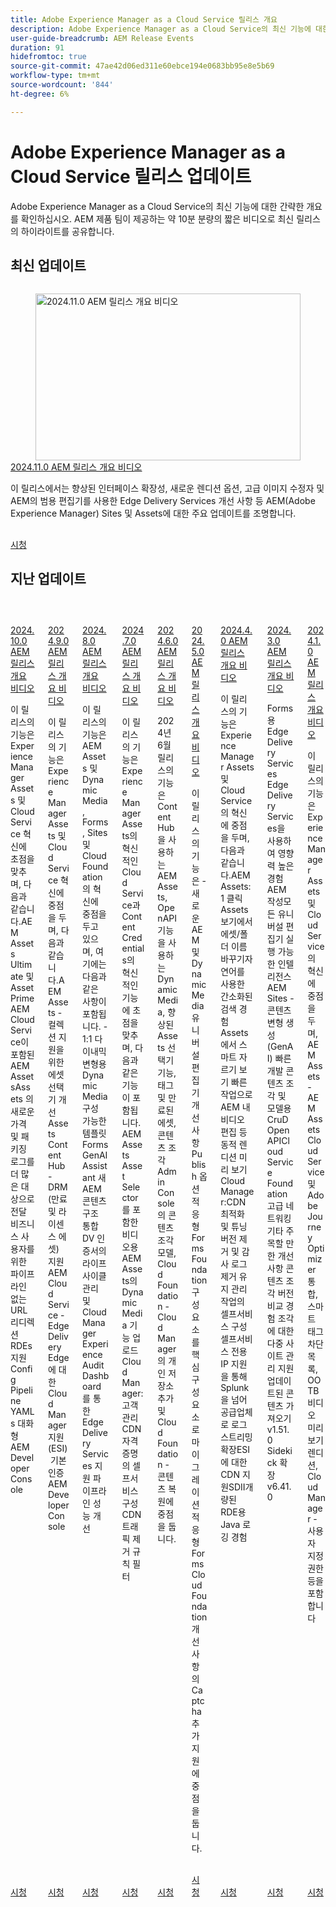 ```yaml
---
title: Adobe Experience Manager as a Cloud Service 릴리스 개요
description: Adobe Experience Manager as a Cloud Service의 최신 기능에 대한 간략한 개요 보기
user-guide-breadcrumb: AEM Release Events
duration: 91
hidefromtoc: true
source-git-commit: 47ae42d06ed311e60ebce194e0683bb95e8e5b69
workflow-type: tm+mt
source-wordcount: '844'
ht-degree: 6%

---
```


# Adobe Experience Manager as a Cloud Service 릴리스 업데이트

Adobe Experience Manager as a Cloud Service의 최신 기능에 대한 간략한 개요를 확인하십시오. AEM 제품 팀이 제공하는 약 10분 분량의 짧은 비디오로 최신 릴리스의 하이라이트를 공유합니다.

## 최신 업데이트

<!-- CARDS
{cta = More details}

* 2024/2024-11-0.md

-->
<!-- START CARDS HTML - DO NOT MODIFY BY HAND -->
<div class="columns">
    <div class="column is-half-tablet is-half-desktop is-one-third-widescreen" aria-label="2024.11.0 AEM Release Overview Video">
        <div class="card" style="height: 100%; display: flex; flex-direction: column; height: 100%;">
            <div class="card-image">
                <figure class="image x-is-16by9">
                    <a href="https://video.tv.adobe.com/v/3440920" title="2024.11.0 AEM 릴리스 개요 비디오" target="_blank" rel="referrer">
                        <img class="is-bordered-r-small" src="https://video.tv.adobe.com/v/3440920/?format=jpeg&nocache=1733523410197" alt="2024.11.0 AEM 릴리스 개요 비디오"
                             style="width: 100%; aspect-ratio: 16 / 9; object-fit: cover; overflow: hidden; display: block; margin: auto;">
                    </a>
                </figure>
            </div>
            <div class="card-content is-padded-small" style="display: flex; flex-direction: column; flex-grow: 1; justify-content: space-between;">
                <div class="top-card-content">
                    <p class="headline is-size-6 has-text-weight-bold">
                        <a href="2024/2024-11-0.md" target="_blank" rel="referrer" title="2024.11.0 AEM 릴리스 개요 비디오">2024.11.0 AEM 릴리스 개요 비디오</a>
                    </p>
                    <p class="is-size-6">이 릴리스에서는 향상된 인터페이스 확장성, 새로운 렌디션 옵션, 고급 이미지 수정자 및 AEM의 범용 편집기를 사용한 Edge Delivery Services 개선 사항 등 AEM(Adobe Experience Manager) Sites 및 Assets에 대한 주요 업데이트를 조명합니다.</p>
                </div>
                <a href="2024/2024-11-0.md" target="_blank" rel="referrer" class="spectrum-Button spectrum-Button--outline spectrum-Button--primary spectrum-Button--sizeM" style="align-self: flex-start; margin-top: 1rem;">
                    <span class="spectrum-Button-label has-no-wrap has-text-weight-bold">시청</span>
                </a>
            </div>
        </div>
    </div>
</div>
<!-- END CARDS HTML - DO NOT MODIFY BY HAND -->

## 지난 업데이트

<!-- CARDS
{cta = Watch}

  * 2024/2024-10-0.md
  * 2024/2024-9-0.md
  * 2024/2024-8-0.md
  * 2024/2024-7-0.md
  * 2024/2024-6-0.md
  * 2024/2024-5-0.md
  * 2024/2024-4-0.md
  * 2024/2024-3-0.md
  * 2024/2024-1-0.md
  
-->
<!-- START CARDS HTML - DO NOT MODIFY BY HAND -->
<div class="columns">
    <div class="column is-half-tablet is-half-desktop is-one-third-widescreen" aria-label="2024.10.0 AEM Release Overview Video">
        <div class="card" style="height: 100%; display: flex; flex-direction: column; height: 100%;">
            <div class="card-image">
                <figure class="image x-is-16by9">
                    <a href="https://video.tv.adobe.com/v/34400501" title="2024.10.0 AEM 릴리스 개요 비디오" target="_blank" rel="referrer">
                        <img class="is-bordered-r-small" src="https://video.tv.adobe.com/v/3440501/?format=jpeg&nocache=1733523411502" alt="2024.10.0 AEM 릴리스 개요 비디오"
                             style="width: 100%; aspect-ratio: 16 / 9; object-fit: cover; overflow: hidden; display: block; margin: auto;">
                    </a>
                </figure>
            </div>
            <div class="card-content is-padded-small" style="display: flex; flex-direction: column; flex-grow: 1; justify-content: space-between;">
                <div class="top-card-content">
                    <p class="headline is-size-6 has-text-weight-bold">
                        <a href="2024/2024-10-0.md" target="_blank" rel="referrer" title="2024.10.0 AEM 릴리스 개요 비디오">2024.10.0 AEM 릴리스 개요 비디오</a>
                    </p>
                    <p class="is-size-6">이 릴리스의 기능은 Experience Manager Assets 및 Cloud Service 혁신에 초점을 맞추며, 다음과 같습니다.AEM Assets Ultimate 및 Asset PrimeAEM Cloud Service이 포함된 AEM AssetsAssets 의 새로운 가격 및 패키징 로그를 더 많은 대상으로 전달 비즈니스 사용자를 위한 파이프라인 없는 URL 리디렉션 RDE​s 지원 Config Pipeline YAMLs​ 대화형 AEM Developer Console</p>
                </div>
                <a href="2024/2024-10-0.md" target="_blank" rel="referrer" class="spectrum-Button spectrum-Button--outline spectrum-Button--primary spectrum-Button--sizeM" style="align-self: flex-start; margin-top: 1rem;">
                    <span class="spectrum-Button-label has-no-wrap has-text-weight-bold">시청</span>
                </a>
            </div>
        </div>
    </div>
    <div class="column is-half-tablet is-half-desktop is-one-third-widescreen" aria-label="2024.9.0 AEM Release Overview Video">
        <div class="card" style="height: 100%; display: flex; flex-direction: column; height: 100%;">
            <div class="card-image">
                <figure class="image x-is-16by9">
                    <a href="https://video.tv.adobe.com/v/3434847" title="2024.9.0 AEM 릴리스 개요 비디오" target="_blank" rel="referrer">
                        <img class="is-bordered-r-small" src="https://video.tv.adobe.com/v/3434847/?format=jpeg&nocache=1733523411517" alt="2024.9.0 AEM 릴리스 개요 비디오"
                             style="width: 100%; aspect-ratio: 16 / 9; object-fit: cover; overflow: hidden; display: block; margin: auto;">
                    </a>
                </figure>
            </div>
            <div class="card-content is-padded-small" style="display: flex; flex-direction: column; flex-grow: 1; justify-content: space-between;">
                <div class="top-card-content">
                    <p class="headline is-size-6 has-text-weight-bold">
                        <a href="2024/2024-9-0.md" target="_blank" rel="referrer" title="2024.9.0 AEM 릴리스 개요 비디오">2024.9.0 AEM 릴리스 개요 비디오</a>
                    </p>
                    <p class="is-size-6">이 릴리스의 기능은 Experience Manager Assets 및 Cloud Service 혁신에 중점을 두며, 다음과 같습니다.AEM Assets - 컬렉션 지원을 위한 에셋 선택기 개선​Assets Content Hub - DRM(만료 및 라이센스 에셋) 지원​AEM Cloud Service - Edge Delivery​Edge에 대한 Cloud Manager 지원(ESI) ​ 기본 인증​AEM Developer Console</p>
                </div>
                <a href="2024/2024-9-0.md" target="_blank" rel="referrer" class="spectrum-Button spectrum-Button--outline spectrum-Button--primary spectrum-Button--sizeM" style="align-self: flex-start; margin-top: 1rem;">
                    <span class="spectrum-Button-label has-no-wrap has-text-weight-bold">시청</span>
                </a>
            </div>
        </div>
    </div>
    <div class="column is-half-tablet is-half-desktop is-one-third-widescreen" aria-label="2024.8.0 AEM Release Overview Video">
        <div class="card" style="height: 100%; display: flex; flex-direction: column; height: 100%;">
            <div class="card-image">
                <figure class="image x-is-16by9">
                    <a href="https://video.tv.adobe.com/v/3433381" title="2024.8.0 AEM 릴리스 개요 비디오" target="_blank" rel="referrer">
                        <img class="is-bordered-r-small" src="https://video.tv.adobe.com/v/3433381/?format=jpeg&nocache=1733523411497" alt="2024.8.0 AEM 릴리스 개요 비디오"
                             style="width: 100%; aspect-ratio: 16 / 9; object-fit: cover; overflow: hidden; display: block; margin: auto;">
                    </a>
                </figure>
            </div>
            <div class="card-content is-padded-small" style="display: flex; flex-direction: column; flex-grow: 1; justify-content: space-between;">
                <div class="top-card-content">
                    <p class="headline is-size-6 has-text-weight-bold">
                        <a href="2024/2024-8-0.md" target="_blank" rel="referrer" title="2024.8.0 AEM 릴리스 개요 비디오">2024.8.0 AEM 릴리스 개요 비디오</a>
                    </p>
                    <p class="is-size-6">이 릴리스의 기능은 AEM Assets 및 Dynamic Media, Forms, Sites 및 Cloud Foundation의 혁신에 중점을 두고 있으며, 여기에는 다음과 같은 사항이 포함됩니다. - 1:1 다이내믹 변형용 Dynamic Media 구성 가능한 템플릿 Forms GenAI Assistant 새 AEM 콘텐츠 구조 통합​DV 인증서의 라이프사이클 관리 및 Cloud Manager Experience Audit Dashboard를 통한 Edge Delivery Services 지원 파이프라인 성능 개선</p>
                </div>
                <a href="2024/2024-8-0.md" target="_blank" rel="referrer" class="spectrum-Button spectrum-Button--outline spectrum-Button--primary spectrum-Button--sizeM" style="align-self: flex-start; margin-top: 1rem;">
                    <span class="spectrum-Button-label has-no-wrap has-text-weight-bold">시청</span>
                </a>
            </div>
        </div>
    </div>
    <div class="column is-half-tablet is-half-desktop is-one-third-widescreen" aria-label="2024.7.0 AEM Release Overview Video">
        <div class="card" style="height: 100%; display: flex; flex-direction: column; height: 100%;">
            <div class="card-image">
                <figure class="image x-is-16by9">
                    <a href="2024/2024-7-0.md" title="2024.7.0 AEM 릴리스 개요 비디오" target="_blank" rel="referrer">
                        <img class="is-bordered-r-small" src="https://video.tv.adobe.com/v/3431707/?format=jpeg&nocache=1733523411512" alt="2024.7.0 AEM 릴리스 개요 비디오"
                             style="width: 100%; aspect-ratio: 16 / 9; object-fit: cover; overflow: hidden; display: block; margin: auto;">
                    </a>
                </figure>
            </div>
            <div class="card-content is-padded-small" style="display: flex; flex-direction: column; flex-grow: 1; justify-content: space-between;">
                <div class="top-card-content">
                    <p class="headline is-size-6 has-text-weight-bold">
                        <a href="2024/2024-7-0.md" target="_blank" rel="referrer" title="2024.7.0 AEM 릴리스 개요 비디오">2024.7.0 AEM 릴리스 개요 비디오</a>
                    </p>
                    <p class="is-size-6">이 릴리스의 기능은 Experience Manager Assets의 혁신적인 Cloud Service과 Content Credentials의 혁신적인 기능에 초점을 맞추며, 다음과 같은 기능이 포함됩니다. AEM Assets​Asset Selector를 포함한 비디오용​AEM Assets의 Dynamic Media 기능 업로드​Cloud Manager:고객 관리 CDN 자격 증명의 셀프서비스 구성​CDN​ ​트래픽 제거 규칙 필터</p>
                </div>
                <a href="2024/2024-7-0.md" target="_blank" rel="referrer" class="spectrum-Button spectrum-Button--outline spectrum-Button--primary spectrum-Button--sizeM" style="align-self: flex-start; margin-top: 1rem;">
                    <span class="spectrum-Button-label has-no-wrap has-text-weight-bold">시청</span>
                </a>
            </div>
        </div>
    </div>
    <div class="column is-half-tablet is-half-desktop is-one-third-widescreen" aria-label="2024.6.0 AEM release overview video">
        <div class="card" style="height: 100%; display: flex; flex-direction: column; height: 100%;">
            <div class="card-image">
                <figure class="image x-is-16by9">
                    <a href="2024/2024-6-0.md" title="2024.6.0 AEM 릴리스 개요 비디오" target="_blank" rel="referrer">
                        <img class="is-bordered-r-small" src="https://video.tv.adobe.com/v/3430779/?format=jpeg&nocache=1733523411525" alt="2024.6.0 AEM 릴리스 개요 비디오"
                             style="width: 100%; aspect-ratio: 16 / 9; object-fit: cover; overflow: hidden; display: block; margin: auto;">
                    </a>
                </figure>
            </div>
            <div class="card-content is-padded-small" style="display: flex; flex-direction: column; flex-grow: 1; justify-content: space-between;">
                <div class="top-card-content">
                    <p class="headline is-size-6 has-text-weight-bold">
                        <a href="2024/2024-6-0.md" target="_blank" rel="referrer" title="2024.6.0 AEM 릴리스 개요 비디오">2024.6.0 AEM 릴리스 개요 비디오</a>
                    </p>
                    <p class="is-size-6">2024년 6월 릴리스의 기능은 Content Hub을 사용하는 AEM Assets, OpenAPI 기능을 사용하는 Dynamic Media, 향상된 Assets 선택기 기능, 태그 및 만료된 에셋, 콘텐츠 조각 Admin Console의 콘텐츠 조각 모델, Cloud Foundation - Cloud Manager의 개인 저장소 추가 및 Cloud Foundation - 콘텐츠 복원에 중점을 둡니다.</p>
                </div>
                <a href="2024/2024-6-0.md" target="_blank" rel="referrer" class="spectrum-Button spectrum-Button--outline spectrum-Button--primary spectrum-Button--sizeM" style="align-self: flex-start; margin-top: 1rem;">
                    <span class="spectrum-Button-label has-no-wrap has-text-weight-bold">시청</span>
                </a>
            </div>
        </div>
    </div>
    <div class="column is-half-tablet is-half-desktop is-one-third-widescreen" aria-label="2024.5.0 AEM Release Overview Video">
        <div class="card" style="height: 100%; display: flex; flex-direction: column; height: 100%;">
            <div class="card-image">
                <figure class="image x-is-16by9">
                    <a href="2024/2024-5-0.md" title="2024.5.0 AEM 릴리스 개요 비디오" target="_blank" rel="referrer">
                        <img class="is-bordered-r-small" src="https://video.tv.adobe.com/v/3429503/?format=jpeg&nocache=1733523411529" alt="2024.5.0 AEM 릴리스 개요 비디오"
                             style="width: 100%; aspect-ratio: 16 / 9; object-fit: cover; overflow: hidden; display: block; margin: auto;">
                    </a>
                </figure>
            </div>
            <div class="card-content is-padded-small" style="display: flex; flex-direction: column; flex-grow: 1; justify-content: space-between;">
                <div class="top-card-content">
                    <p class="headline is-size-6 has-text-weight-bold">
                        <a href="2024/2024-5-0.md" target="_blank" rel="referrer" title="2024.5.0 AEM 릴리스 개요 비디오">2024.5.0 AEM 릴리스 개요 비디오</a>
                    </p>
                    <p class="is-size-6">이 릴리스의 기능은 - 새로운 AEM 및 Dynamic Media 유니버설 편집기 개선 사항 Publish 옵션 적응형 Forms Foundation 구성 요소를 핵심 구성 요소로 마이그레이션 적응형 Forms Cloud Foundation 개선 사항의 Captcha 추가 지원에 중점을 둡니다.</p>
                </div>
                <a href="2024/2024-5-0.md" target="_blank" rel="referrer" class="spectrum-Button spectrum-Button--outline spectrum-Button--primary spectrum-Button--sizeM" style="align-self: flex-start; margin-top: 1rem;">
                    <span class="spectrum-Button-label has-no-wrap has-text-weight-bold">시청</span>
                </a>
            </div>
        </div>
    </div>
    <div class="column is-half-tablet is-half-desktop is-one-third-widescreen" aria-label="2024.4.0 AEM Release Overview Video">
        <div class="card" style="height: 100%; display: flex; flex-direction: column; height: 100%;">
            <div class="card-image">
                <figure class="image x-is-16by9">
                    <a href="2024/2024-4-0.md" title="2024.4.0 AEM 릴리스 개요 비디오" target="_blank" rel="referrer">
                        <img class="is-bordered-r-small" src="https://video.tv.adobe.com/v/3429111/?format=jpeg&nocache=1733523411537" alt="2024.4.0 AEM 릴리스 개요 비디오"
                             style="width: 100%; aspect-ratio: 16 / 9; object-fit: cover; overflow: hidden; display: block; margin: auto;">
                    </a>
                </figure>
            </div>
            <div class="card-content is-padded-small" style="display: flex; flex-direction: column; flex-grow: 1; justify-content: space-between;">
                <div class="top-card-content">
                    <p class="headline is-size-6 has-text-weight-bold">
                        <a href="2024/2024-4-0.md" target="_blank" rel="referrer" title="2024.4.0 AEM 릴리스 개요 비디오">2024.4.0 AEM 릴리스 개요 비디오</a>
                    </p>
                    <p class="is-size-6">이 릴리스의 기능은 Experience Manager Assets 및 Cloud Service의 혁신에 중점을 두며, 다음과 같습니다.AEM Assets:1 클릭 Assets 보기에서 에셋/폴더 이름 바꾸기자연어를 사용한 간소화된 검색 경험Assets에서 스마트 자르기 보기 빠른 작업으로 AEM 내 비디오 편집 등 동적 렌디션 미리 보기Cloud Manager:CDN 최적화 및 튜닝버전 제거 및 감사 로그 제거 유지 관리 작업의 셀프서비스 구성셀프서비스 전용 IP 지원을 통해 Splunk을 넘어 공급업체로 로그 스트리밍 확장ESI에 대한 CDN 지원SDII개량된 RDE용 Java 로깅 경험</p>
                </div>
                <a href="2024/2024-4-0.md" target="_blank" rel="referrer" class="spectrum-Button spectrum-Button--outline spectrum-Button--primary spectrum-Button--sizeM" style="align-self: flex-start; margin-top: 1rem;">
                    <span class="spectrum-Button-label has-no-wrap has-text-weight-bold">시청</span>
                </a>
            </div>
        </div>
    </div>
    <div class="column is-half-tablet is-half-desktop is-one-third-widescreen" aria-label="2024.3.0 AEM Release Overview Video">
        <div class="card" style="height: 100%; display: flex; flex-direction: column; height: 100%;">
            <div class="card-image">
                <figure class="image x-is-16by9">
                    <a href="2024/2024-3-0.md" title="2024.3.0 AEM 릴리스 개요 비디오" target="_blank" rel="referrer">
                        <img class="is-bordered-r-small" src="https://video.tv.adobe.com/v/3428344/?format=jpeg&nocache=1733523411546" alt="2024.3.0 AEM 릴리스 개요 비디오"
                             style="width: 100%; aspect-ratio: 16 / 9; object-fit: cover; overflow: hidden; display: block; margin: auto;">
                    </a>
                </figure>
            </div>
            <div class="card-content is-padded-small" style="display: flex; flex-direction: column; flex-grow: 1; justify-content: space-between;">
                <div class="top-card-content">
                    <p class="headline is-size-6 has-text-weight-bold">
                        <a href="2024/2024-3-0.md" target="_blank" rel="referrer" title="2024.3.0 AEM 릴리스 개요 비디오">2024.3.0 AEM 릴리스 개요 비디오</a>
                    </p>
                    <p class="is-size-6">Forms용 Edge Delivery Services Edge Delivery Services을 사용하여 영향력 높은 경험 AEM 작성모든 유니버설 편집기 실행 가능한 인텔리전스 AEM Sites - 콘텐츠 변형 생성(GenAI) 빠른 개발 콘텐츠 조각 및 모델용 CruD OpenAPICloud Service Foundation 고급 네트워킹기타 주목할 만한 개선 사항 콘텐츠 조각 버전 비교 경험 조각에 대한 다중 사이트 관리 지원 업데이트된 콘텐츠 가져오기 v1.51.0 Sidekick 확장 v6.41.0</p>
                </div>
                <a href="2024/2024-3-0.md" target="_blank" rel="referrer" class="spectrum-Button spectrum-Button--outline spectrum-Button--primary spectrum-Button--sizeM" style="align-self: flex-start; margin-top: 1rem;">
                    <span class="spectrum-Button-label has-no-wrap has-text-weight-bold">시청</span>
                </a>
            </div>
        </div>
    </div>
    <div class="column is-half-tablet is-half-desktop is-one-third-widescreen" aria-label="2024.1.0 AEM Release Overview Video">
        <div class="card" style="height: 100%; display: flex; flex-direction: column; height: 100%;">
            <div class="card-image">
                <figure class="image x-is-16by9">
                    <a href="2024/2024-1-0.md" title="2024.1.0 AEM 릴리스 개요 비디오" target="_blank" rel="referrer">
                        <img class="is-bordered-r-small" src="https://video.tv.adobe.com/v/3427041/?format=jpeg&nocache=1733523411541" alt="2024.1.0 AEM 릴리스 개요 비디오"
                             style="width: 100%; aspect-ratio: 16 / 9; object-fit: cover; overflow: hidden; display: block; margin: auto;">
                    </a>
                </figure>
            </div>
            <div class="card-content is-padded-small" style="display: flex; flex-direction: column; flex-grow: 1; justify-content: space-between;">
                <div class="top-card-content">
                    <p class="headline is-size-6 has-text-weight-bold">
                        <a href="2024/2024-1-0.md" target="_blank" rel="referrer" title="2024.1.0 AEM 릴리스 개요 비디오">2024.1.0 AEM 릴리스 개요 비디오</a>
                    </p>
                    <p class="is-size-6">이 릴리스의 기능은 Experience Manager Assets 및 Cloud Service의 혁신에 중점을 두며, AEM Assets - AEM Assets Cloud Service 및 Adobe Journey Optimizer 통합, 스마트 태그 차단 목록, OOTB 비디오 미리보기 렌디션, Cloud Manager - 사용자 지정 권한 등을 포함합니다</p>
                </div>
                <a href="2024/2024-1-0.md" target="_blank" rel="referrer" class="spectrum-Button spectrum-Button--outline spectrum-Button--primary spectrum-Button--sizeM" style="align-self: flex-start; margin-top: 1rem;">
                    <span class="spectrum-Button-label has-no-wrap has-text-weight-bold">시청</span>
                </a>
            </div>
        </div>
    </div>
</div>
<!-- END CARDS HTML - DO NOT MODIFY BY HAND -->

